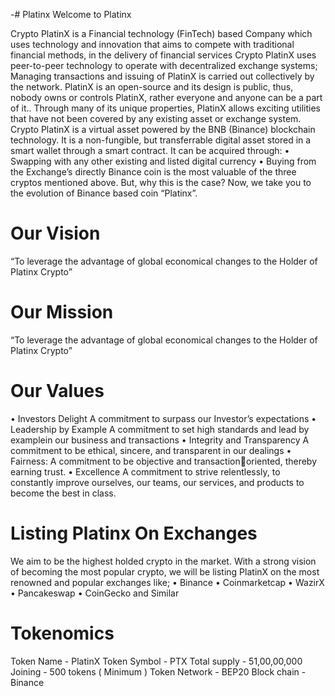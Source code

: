 -# Platinx
Welcome to Platinx


Crypto PlatinX is a Financial technology (FinTech) based 
Company which uses technology and innovation that aims to 
compete with traditional financial methods, in the delivery of 
financial services
Crypto PlatinX uses peer-to-peer technology to operate with 
decentralized exchange systems; Managing transactions and 
issuing of PlatinX is carried out collectively by the network. 
PlatinX is an open-source and its design is public, thus, nobody 
owns or controls PlatinX, rather everyone and anyone can be a 
part of it.. Through many of its unique properties, PlatinX allows 
exciting utilities that have not been covered by any existing 
asset or exchange system.
Crypto PlatinX is a virtual asset powered by the BNB (Binance) 
blockchain technology. It is a non-fungible, but transferrable 
digital asset stored in a smart wallet through a smart contract. 
It can be acquired through:
• Swapping with any other existing and listed digital 
currency 
• Buying from the Exchange’s directly
Binance coin is the most valuable of the three cryptos 
mentioned above. But, why this is the case? Now, we take 
you to the evolution of Binance based coin “Platinx”.

<h1> Our Vision </h1>
“To leverage the advantage of global economical changes to 
the Holder of Platinx Crypto” 

<h1> Our Mission </h1>
“To leverage the advantage of global economical changes to 
the Holder of Platinx Crypto”

<h1> Our Values </h1>
• Investors Delight 
A commitment to surpass our Investor’s expectations
• Leadership by Example
A commitment to set high standards and lead by 
examplein our business and transactions 
• Integrity and Transparency
A commitment to be ethical, sincere, and transparent 
in our dealings
• Fairness: 
A commitment to be objective and transactionoriented, thereby earning trust. 
• Excellence
A commitment to strive relentlessly, to constantly 
improve ourselves, our teams, our services, and 
products to become the best in class.

<h1> Listing Platinx On Exchanges </h1>
We aim to be the highest holded crypto in the market.
With a strong vision of becoming the most popular 
crypto, we will be listing PlatinX on the most renowned 
and popular exchanges like;
• Binance
• Coinmarketcap
• WazirX
• Pancakeswap
• CoinGecko and Similar

<h1> Tokenomics </h1>
Token Name - PlatinX
Token Symbol - PTX
Total supply - 51,00,00,000
Joining - 500 tokens ( Minimum ) 
Token Network - BEP20
Block chain - Binance
